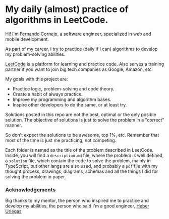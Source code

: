 # My daily (almost) practice of algorithms in LeetCode.

Hi! I'm Fernando Cornejo, a software engineer, specialized in web and mobile development.

As part of my career, I try to practice (daily if I can) algorithms to develop my problem-solving abilities.

[LeetCode](https://leetcode.com/) is a platform for learning and practice code. Also serves a training partner if you want to join big tech companies as Google, Amazon, etc.

My goals with this project are:

- Practice logic, problem-solving and code theory.
- Create a habit of always practice.
- Improve my programming and algorithm bases.
- Inspire other developers to do the same, or at least try.

Solutions posted in this repo are not the best, optimal or the only posible solution. The objective of solutions is just to solve the problem in a "correct" manner.

So don't expect the solutions to be awesome, top 1%, etc. Remember that most of the time is just me practicing, not competing.

Each folder is named as the title of the problem described in LeetCode. Inside, you will find a `description.md` file, where the problem is well defined, a `solution` file, which contain the code to solve the problem, mainly in TypeScript, but other langs are also used, and probably a `pdf` file with my thought process, drawings, diagrams, schemas and all the things I did for solving the problem in paper.

### Acknowledgements

Big thanks to my mentor, the person who inspired me to practice and develop my abilities, the person who said I'm a good engineer, [Heber Uriegas](https://github.com/heberuriegas)
